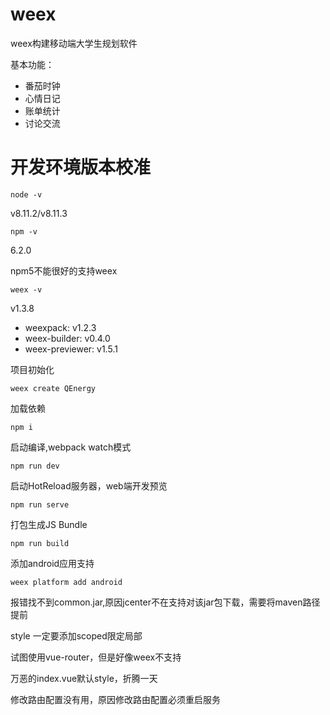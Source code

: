 # weex
weex构建移动端大学生规划软件

基本功能：
- 番茄时钟
- 心情日记
- 账单统计
- 讨论交流

# 开发环境版本校准

```node -v```

v8.11.2/v8.11.3

```npm -v```

6.2.0

npm5不能很好的支持weex

```weex -v```

v1.3.8
- weexpack: v1.2.3
- weex-builder: v0.4.0
- weex-previewer: v1.5.1

项目初始化

```weex create QEnergy```

加载依赖

```npm i```

启动编译,webpack watch模式

```npm run dev```

启动HotReload服务器，web端开发预览

```npm run serve```

打包生成JS Bundle

```npm run build```

添加android应用支持

```weex platform add android```

报错找不到common.jar,原因jcenter不在支持对该jar包下载，需要将maven路径提前

style 一定要添加scoped限定局部

试图使用vue-router，但是好像weex不支持

万恶的index.vue默认style，折腾一天

修改路由配置没有用，原因修改路由配置必须重启服务